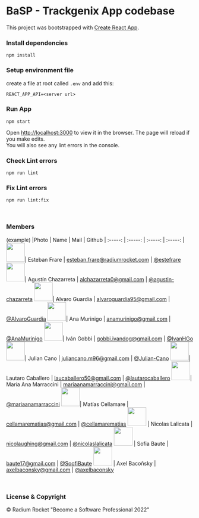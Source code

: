 # BaSP - Trackgenix App codebase

This project was bootstrapped with [Create React App](https://github.com/facebook/create-react-app).


### Install dependencies

    npm install

### Setup environment file
create a file at root called `.env` and add this:

    REACT_APP_API=<server url>

### Run App
    npm start

Open [http://localhost:3000](http://localhost:3000) to view it in the browser.
The page will reload if you make edits.\
You will also see any lint errors in the console.


### Check Lint errors
    npm run lint

### Fix Lint errors
    npm run lint:fix

<br>

### Members

(example)
|Photo | Name  | Mail | Github
| :-----: | :-----: | :-----: | :-----: |
<img src="https://avatars.githubusercontent.com/u/20587232?v=4" height="50" width="50">| Esteban Frare | esteban.frare@radiumrocket.com | [@estefrare](https://github.com/estefrare)
<img src="https://avatars.githubusercontent.com/u/74018918?v=4" height="50" width="50">| Agustín Chazarreta | alchazarreta0@gmail.com | [@agustin-chazarreta](https://github.com/agustin-chazarreta/)
<img src="https://avatars.githubusercontent.com/u/101296054?v=4" height="50" width="50">| Alvaro Guardia | alvaroguardia95@gmail.com | [@AlvaroGuardia](https://github.com/AlvaroGuardia)
<img src="https://avatars.githubusercontent.com/u/91098065" height="50" width="50">| Ana Murinigo | anamurinigo@gmail.com | [@AnaMurinigo](https://github.com/anamurinigo)
<img src="https://avatars.githubusercontent.com/u/101294116?s=400&u=62d364477829fce4b1eb51a25e319da9f0e6a639&v=4" height="50" width="50">| Iván Gobbi | gobbi.ivandog@gmail.com | [@IvanHGo](https://github.com/IvanHGo)
<img src="https://avatars.githubusercontent.com/u/101340066?v=4" height="50" width="50">| Julian Cano | juliancano.m96@gmail.com | [@Julian-Cano](https://github.com/Julian-Cano)
<img src="https://avatars.githubusercontent.com/u/86745664?v=4" height="50" width="50">| Lautaro Caballero | laucaballero50@gmail.com | [@lautarocaballero](https://github.com/lautarocaballero)
<img src="https://avatars.githubusercontent.com/u/96804262?v=4" height="50" width="50">| María Ana Marraccini | mariaanamarraccini@gmail.com | [@mariaanamarraccini](https://github.com/mariaanamarraccini)
<img src="https://avatars.githubusercontent.com/u/88092713?v=4" height="50" width="50">| Matías Cellamare | cellamarematias@gmail.com | [@cellamarematias](https://github.com/cellamarematias)
<img src="https://avatars.githubusercontent.com/u/89216050?v=4" height="50" width="50"> | Nicolas Lalicata | nicolaughing@gmail.com | [@nicolaslalicata](https://github.com/nicolaslalicata)
<img src="https://avatars.githubusercontent.com/u/91097658?v=4" height="50" width="50">  | Sofia Baute | baute17@gmail.com | [@SoofiBaute](https://github.com/SoofiBaute) 
<img src="https://avatars.githubusercontent.com/u/101243203?v=4" height="50" width="50">  | Axel Bacoñsky | axelbaconsky@gmail.com | [@axelbaconsky](https://github.com/axelbaconsky)

<br>

### License & Copyright

© Radium Rocket "Become a Software Professional 2022"